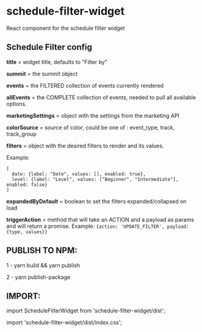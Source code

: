 # schedule-filter-widget
React component for the schedule filter widget


## Schedule Filter config      

   **title**                = widget title, defaults to "Filter by"
   
   **summit**               = the summit object
   
   **events**               = the FILTERED collection of events currently rendered
   
   **allEvents**            = the COMPLETE collection of events, needed to pull all available options.
   
   **marketingSettings**    = object with the settings from the marketing API
    
   **colorSource**          = source of color, could be one of : event_type, track, track_group 
   
   **filters**              = object with the desired filters to render and its values. 
   
   
   Example:
   ```
   [
     date: {label: "Date", values: [], enabled: true},
     level: {label: "Level", values: ["Beginner", "Intermediate"], enabled: false}
   ]
   ```

   **expandedByDefault**    = boolean to set the filters expanded/collapsed on load
   
   **triggerAction**    = method that will take an ACTION and a payload as params and will return a promise.
   Example: `{action: 'UPDATE_FILTER', payload: {type, values}}`
   
## PUBLISH TO NPM:

1 - yarn build && yarn publish

2 - yarn publish-package

## IMPORT:

import ScheduleFilterWidget from 'schedule-filter-widget/dist';

import 'schedule-filter-widget/dist/index.css';